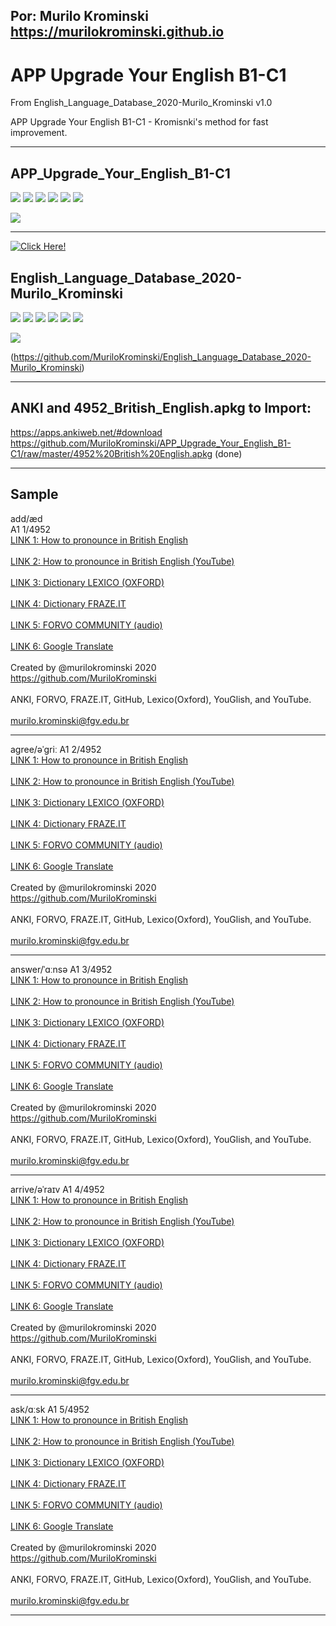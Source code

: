 ## Por: Murilo Krominski https://murilokrominski.github.io

# APP Upgrade Your English B1-C1 
From English_Language_Database_2020-Murilo_Krominski v1.0

APP Upgrade Your English B1-C1 - Kromisnki's method for fast improvement.<hr>

## APP_Upgrade_Your_English_B1-C1
<a href="https://github.com/MuriloKrominski/APP_Upgrade_Your_English_B1-C1"><img src="https://img.shields.io/github/followers/MuriloKrominski?style=social"></a>
<a href="https://github.com/MuriloKrominski/APP_Upgrade_Your_English_B1-C1"><img src="https://img.shields.io/github/forks/MuriloKrominski/APP_Upgrade_Your_English_B1-C1?style=social"></a>
<a href="https://github.com/MuriloKrominski/APP_Upgrade_Your_English_B1-C1"><img src="https://img.shields.io/github/stars/MuriloKrominski/APP_Upgrade_Your_English_B1-C1?style=social"></a>
<a href="https://github.com/MuriloKrominski/APP_Upgrade_Your_English_B1-C1"><img src="https://img.shields.io/github/watchers/MuriloKrominski/APP_Upgrade_Your_English_B1-C1?style=social"></a>
<a href="https://github.com/MuriloKrominski/APP_Upgrade_Your_English_B1-C1"><img src="https://img.shields.io/github/last-commit/MuriloKrominski/APP_Upgrade_Your_English_B1-C1"></a>
<a href="https://github.com/MuriloKrominski/APP_Upgrade_Your_English_B1-C1"><img src="https://img.shields.io/github/repo-size/MuriloKrominski/APP_Upgrade_Your_English_B1-C1"></a>

<a href="https://github.com/MuriloKrominski/APP_Upgrade_Your_English_B1-C1"><img src="https://img.shields.io/github/release-date/MuriloKrominski/APP_Upgrade_Your_English_B1-C1"></a><hr>

[![Click Here!](http://i1.ytimg.com/vi/zDDq7D0LFEU/hqdefault.jpg)](https://youtu.be/zDDq7D0LFEUs "Click Here!")

## English_Language_Database_2020-Murilo_Krominski
<a href="https://github.com/MuriloKrominski/English_Language_Database_2020-Murilo_Krominski"><img src="https://img.shields.io/github/followers/MuriloKrominski?style=social"></a>
<a href="https://github.com/MuriloKrominski/English_Language_Database_2020-Murilo_Krominski"><img src="https://img.shields.io/github/forks/MuriloKrominski/English_Language_Database_2020-Murilo_Krominski?style=social"></a>
<a href="https://github.com/MuriloKrominski/English_Language_Database_2020-Murilo_Krominski"><img src="https://img.shields.io/github/stars/MuriloKrominski/English_Language_Database_2020-Murilo_Krominski?style=social"></a>
<a href="https://github.com/MuriloKrominski/English_Language_Database_2020-Murilo_Krominski"><img src="https://img.shields.io/github/watchers/MuriloKrominski/English_Language_Database_2020-Murilo_Krominski?style=social"></a>
<a href="https://github.com/MuriloKrominski/English_Language_Database_2020-Murilo_Krominski"><img src="https://img.shields.io/github/last-commit/MuriloKrominski/English_Language_Database_2020-Murilo_Krominski"></a>
<a href="https://github.com/MuriloKrominski/English_Language_Database_2020-Murilo_Krominski"><img src="https://img.shields.io/github/repo-size/MuriloKrominski/English_Language_Database_2020-Murilo_Krominski"></a>

<a href="https://github.com/MuriloKrominski/English_Language_Database_2020-Murilo_Krominski"><img src="https://img.shields.io/github/release-date/MuriloKrominski/English_Language_Database_2020-Murilo_Krominski"></a>

(https://github.com/MuriloKrominski/English_Language_Database_2020-Murilo_Krominski)<hr>

## ANKI and 4952_British_English.apkg to Import:<br>
https://apps.ankiweb.net/#download<br>
https://github.com/MuriloKrominski/APP_Upgrade_Your_English_B1-C1/raw/master/4952%20British%20English.apkg (done) <br><hr>

## Sample
add/æd<br>	A1 1/4952<br>	<a href="https://pt.youglish.com/pronounce/add/english/uk?">LINK 1: How to pronounce in British English</a><br>	<br><a href="https://www.youtube.com/results?search_query=Pronounce+add+in+British+English">LINK 2: How to pronounce in British English (YouTube)</a><br>	<br><a href="https://www.lexico.com/en/definition/add">LINK 3: Dictionary LEXICO (OXFORD)</a><br>	<br><a href="https://fraze.it/n_search.jsp?l=0&q=add">LINK 4: Dictionary FRAZE.IT</a><br>	<br><a href="https://pt.forvo.com/search/add/en_uk/">LINK 5: FORVO COMMUNITY (audio)</a><br>	<br><a href="https://translate.google.co.uk/#view=home&op=translate&sl=en&tl=pt&text=add">LINK 6: Google Translate</a><br>	<br>Created by @murilokrominski 2020<br>https://github.com/MuriloKrominski<br><br>ANKI, FORVO, FRAZE.IT, GitHub, Lexico(Oxford), YouGlish, and YouTube.<br><br><a href="mailto:murilo.krominski@fgv.edu.br"><font color="#000000"> murilo.krominski@fgv.edu.br </font></a><hr>
agree/əˈgriː	A1 2/4952<br>	<a href="https://pt.youglish.com/pronounce/agree/english/uk?">LINK 1: How to pronounce in British English</a><br>	<br><a href="https://www.youtube.com/results?search_query=Pronounce+agree+in+British+English">LINK 2: How to pronounce in British English (YouTube)</a><br>	<br><a href="https://www.lexico.com/en/definition/agree">LINK 3: Dictionary LEXICO (OXFORD)</a><br>	<br><a href="https://fraze.it/n_search.jsp?l=0&q=agree">LINK 4: Dictionary FRAZE.IT</a><br>	<br><a href="https://pt.forvo.com/search/agree/en_uk/">LINK 5: FORVO COMMUNITY (audio)</a><br>	<br><a href="https://translate.google.co.uk/#view=home&op=translate&sl=en&tl=pt&text=agree">LINK 6: Google Translate</a><br>	<br>Created by @murilokrominski 2020<br>https://github.com/MuriloKrominski<br><br>ANKI, FORVO, FRAZE.IT, GitHub, Lexico(Oxford), YouGlish, and YouTube.<br><br><a href="mailto:murilo.krominski@fgv.edu.br"><font color="#000000"> murilo.krominski@fgv.edu.br </font></a><hr>
answer/ˈɑːnsə	A1 3/4952<br>	<a href="https://pt.youglish.com/pronounce/answer/english/uk?">LINK 1: How to pronounce in British English</a><br>	<br><a href="https://www.youtube.com/results?search_query=Pronounce+answer+in+British+English">LINK 2: How to pronounce in British English (YouTube)</a><br>	<br><a href="https://www.lexico.com/en/definition/answer">LINK 3: Dictionary LEXICO (OXFORD)</a><br>	<br><a href="https://fraze.it/n_search.jsp?l=0&q=answer">LINK 4: Dictionary FRAZE.IT</a><br>	<br><a href="https://pt.forvo.com/search/answer/en_uk/">LINK 5: FORVO COMMUNITY (audio)</a><br>	<br><a href="https://translate.google.co.uk/#view=home&op=translate&sl=en&tl=pt&text=answer">LINK 6: Google Translate</a><br>	<br>Created by @murilokrominski 2020<br>https://github.com/MuriloKrominski<br><br>ANKI, FORVO, FRAZE.IT, GitHub, Lexico(Oxford), YouGlish, and YouTube.<br><br><a href="mailto:murilo.krominski@fgv.edu.br"><font color="#000000"> murilo.krominski@fgv.edu.br </font></a><hr>
arrive/əˈraɪv	A1 4/4952<br>	<a href="https://pt.youglish.com/pronounce/arrive/english/uk?">LINK 1: How to pronounce in British English</a><br>	<br><a href="https://www.youtube.com/results?search_query=Pronounce+arrive+in+British+English">LINK 2: How to pronounce in British English (YouTube)</a><br>	<br><a href="https://www.lexico.com/en/definition/arrive">LINK 3: Dictionary LEXICO (OXFORD)</a><br>	<br><a href="https://fraze.it/n_search.jsp?l=0&q=arrive">LINK 4: Dictionary FRAZE.IT</a><br>	<br><a href="https://pt.forvo.com/search/arrive/en_uk/">LINK 5: FORVO COMMUNITY (audio)</a><br>	<br><a href="https://translate.google.co.uk/#view=home&op=translate&sl=en&tl=pt&text=arrive">LINK 6: Google Translate</a><br>	<br>Created by @murilokrominski 2020<br>https://github.com/MuriloKrominski<br><br>ANKI, FORVO, FRAZE.IT, GitHub, Lexico(Oxford), YouGlish, and YouTube.<br><br><a href="mailto:murilo.krominski@fgv.edu.br"><font color="#000000"> murilo.krominski@fgv.edu.br </font></a><hr>
ask/ɑːsk	A1 5/4952<br>	<a href="https://pt.youglish.com/pronounce/ask/english/uk?">LINK 1: How to pronounce in British English</a><br>	<br><a href="https://www.youtube.com/results?search_query=Pronounce+ask+in+British+English">LINK 2: How to pronounce in British English (YouTube)</a><br>	<br><a href="https://www.lexico.com/en/definition/ask">LINK 3: Dictionary LEXICO (OXFORD)</a><br>	<br><a href="https://fraze.it/n_search.jsp?l=0&q=ask">LINK 4: Dictionary FRAZE.IT</a><br>	<br><a href="https://pt.forvo.com/search/ask/en_uk/">LINK 5: FORVO COMMUNITY (audio)</a><br>	<br><a href="https://translate.google.co.uk/#view=home&op=translate&sl=en&tl=pt&text=ask">LINK 6: Google Translate</a><br>	<br>Created by @murilokrominski 2020<br>https://github.com/MuriloKrominski<br><br>ANKI, FORVO, FRAZE.IT, GitHub, Lexico(Oxford), YouGlish, and YouTube.<br><br><a href="mailto:murilo.krominski@fgv.edu.br"><font color="#000000"> murilo.krominski@fgv.edu.br </font></a><hr>
